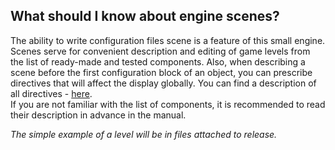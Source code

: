  ## What should I know about engine scenes?

 The ability to write configuration files scene is a feature of this small engine. Scenes serve for convenient description and editing of game levels
 from the list of ready-made and tested components. Also, when describing a scene before the first configuration block of an object, 
 you can prescribe directives that will affect the display globally. You can find a description of all directives - [here](Directives.md).  
 If you are not familiar with the list of components, it is recommended to read their description in advance in the manual.  

*The simple example of a level will be in files attached to release.*